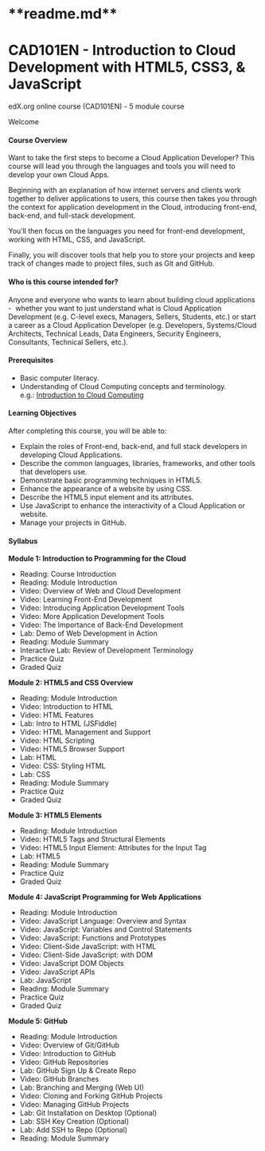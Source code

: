 # \*\*readme.md\*\*

# CAD101EN - Introduction to Cloud Development with HTML5, CSS3, & JavaScript

edX.org online course (CAD101EN) - 5 module course

Welcome

#### Course Overview

Want to take the first steps to become a Cloud Application Developer? This course will lead you through the languages and tools you will need to develop your own Cloud Apps.

Beginning with an explanation of how internet servers and clients work together to deliver applications to users, this course then takes you through the context for application development in the Cloud, introducing front-end, back-end, and full-stack development.

You’ll then focus on the languages you need for front-end development, working with HTML, CSS, and JavaScript.

Finally, you will discover tools that help you to store your projects and keep track of changes made to project files, such as Git and GitHub.

#### **Who is this course intended for?**

Anyone and everyone who wants to learn about building cloud applications -  whether you want to just understand what is Cloud Application Development (e.g. C-level execs, Managers, Sellers, Students, etc.) or start a career as a Cloud Application Developer (e.g. Developers, Systems/Cloud Architects, Technical Leads, Data Engineers, Security Engineers, Consultants, Technical Sellers, etc.).

#### Prerequisites

*   Basic computer literacy.
*   Understanding of Cloud Computing concepts and terminology.  
    e.g.: [Introduction to Cloud Computing](https://www.edx.org/course/introduction-to-cloud-computing-6)

#### **Learning Objectives**

After completing this course, you will be able to:

*   Explain the roles of Front-end, back-end, and full stack developers in developing Cloud Applications.
*   Describe the common languages, libraries, frameworks, and other tools that developers use.
*   Demonstrate basic programming techniques in HTML5.
*   Enhance the appearance of a website by using CSS.
*   Describe the HTML5 input element and its attributes.
*   Use JavaScript to enhance the interactivity of a Cloud Application or website.
*   Manage your projects in GitHub.

#### Syllabus

**Module 1: Introduction to Programming for the Cloud**

*   Reading: Course Introduction
*   Reading: Module Introduction
*   Video: Overview of Web and Cloud Development
*   Video: Learning Front-End Development
*   Video: Introducing Application Development Tools
*   Video: More Application Development Tools
*   Video: The Importance of Back-End Development
*   Lab: Demo of Web Development in Action
*   Reading: Module Summary
*   Interactive Lab: Review of Development Terminology
*   Practice Quiz
*   Graded Quiz

**Module 2: HTML5 and CSS Overview**

*   Reading: Module Introduction
*   Video: Introduction to HTML
*   Video: HTML Features
*   Lab: Intro to HTML (JSFiddle)
*   Video: HTML Management and Support
*   Video: HTML Scripting
*   Video: HTML5 Browser Support
*   Lab: HTML
*   Video: CSS: Styling HTML
*   Lab: CSS
*   Reading: Module Summary
*   Practice Quiz
*   Graded Quiz

**Module 3: HTML5 Elements**

*   Reading: Module Introduction
*   Video: HTML5 Tags and Structural Elements
*   Video: HTML5 Input Element: Attributes for the Input Tag
*   Lab: HTML5
*   Reading: Module Summary
*   Practice Quiz
*   Graded Quiz

**Module 4: JavaScript Programming for Web Applications**

*   Reading: Module Introduction
*   Video: JavaScript Language: Overview and Syntax
*   Video: JavaScript: Variables and Control Statements
*   Video: JavaScript: Functions and Prototypes
*   Video: Client-Side JavaScript: with HTML
*   Video: Client-Side JavaScript: with DOM
*   Video: JavaScript DOM Objects
*   Video: JavaScript APIs
*   Lab: JavaScript
*   Reading: Module Summary
*   Practice Quiz
*   Graded Quiz

**Module 5: GitHub**

*   Reading: Module Introduction
*   Video: Overview of Git/GitHub
*   Video: Introduction to GitHub
*   Video: GitHub Repositories
*   Lab: GitHub Sign Up & Create Repo
*   Video: GitHub Branches
*   Lab: Branching and Merging (Web UI)
*   Video: Cloning and Forking GitHub Projects
*   Video: Managing GitHub Projects
*   Lab: Git Installation on Desktop (Optional)
*   Lab: SSH Key Creation (Optional)
*   Lab: Add SSH to Repo (Optional)
*   Reading: Module Summary
